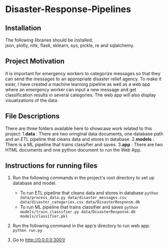 # Disaster-Response-Pipelines

## Installation
The following libraries should be installed:\
json, plotly, nltk, flask, sklearn, sys, pickle, re and sqlalchemy.

## Project Motivation
It is important for emergency workers to categorize messages so that they can send the messages to an appropriate disaster relief agency. To make it esier, I have created a machine learning pipeline as well as a web app where an emergency worker can input a new message and get classification results in several categories. The web app will also display visualizations of the data.

## File Descriptions
There are three folders available here to showcase work related to this project:
1.**data** : There are two oringinal data documents, one database path and an ETL pipeline that cleans data and stores in database.
2.**models** : There is a ML pipeline that trains classifier and saves.
3.**app** : There are two HTML documents and one python document to run the Web App.

## Instructions for running files
1. Run the following commands in the project's root directory to set up database and model.

    - To run ETL pipeline that cleans data and stores in database
        `python data/process_data.py data/disaster_messages.csv data/disaster_categories.csv data/DisasterResponse.db`
    - To run ML pipeline that trains classifier and saves
        `python models/train_classifier.py data/DisasterResponse.db models/classifier.pkl`

2. Run the following command in the app's directory to run web app.
    `python run.py`

3. Go to http://0.0.0.0:3001/
